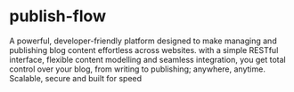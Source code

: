 # publish-flow
A powerful, developer-friendly platform designed to make managing and publishing blog content effortless across websites. with a simple RESTful interface, flexible content modelling and seamless integration, you get total control over your blog, from writing to publishing; anywhere, anytime. Scalable, secure and built for speed
